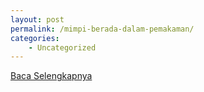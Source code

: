 ```yaml
---
layout: post
permalink: /mimpi-berada-dalam-pemakaman/
categories:
    - Uncategorized
---
```


[Baca Selengkapnya](/09)